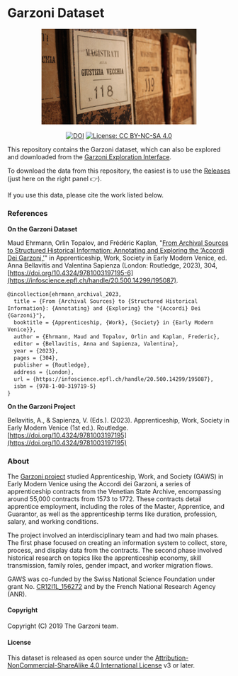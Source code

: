 # Garzoni Dataset

<p align="center">
  <img src="https://github.com/garzoni/garzoni-datasets/blob/master/img/registri_maud_10-12-2015.png?raw=true" width="350" alt="Garzoni Registers at ASV, Venice"/>
</p>

<div align="center">
  
[![DOI](https://zenodo.org/badge/DOI/10.5281/zenodo.2636551.svg)](https://doi.org/10.5281/zenodo.2636551) [![License: CC BY-NC-SA 4.0](https://img.shields.io/badge/License-CC_BY--NC--SA_4.0-lightgrey.svg)](https://creativecommons.org/licenses/by-nc-sa/4.0/)

</div>

This repository contains the Garzoni dataset, which can also be explored and downloaded from the [Garzoni Exploration Interface](https://garzoni.org).

To download the data from this repository, the easiest is to use the [Releases](https://github.com/garzoni/garzoni-datasets/releases/tag/v1.1) (just here on the right panel :point_right:).

If you use this data, please cite the work listed below.

### References

**On the Garzoni Dataset**

Maud Ehrmann, Orlin Topalov, and Frédéric Kaplan, "[From Archival Sources to Structured Historical Information: Annotating and Exploring the ‘Accordi Dei Garzoni,’](https://infoscience.epfl.ch/handle/20.500.14299/195087)" in Apprenticeship, Work, Society in Early Modern Venice, ed. Anna Bellavitis and Valentina Sapienza (London: Routledge, 2023), 304, [https://doi.org/10.4324/9781003197195-6](https://infoscience.epfl.ch/handle/20.500.14299/195087). 

```
@incollection{ehrmann_archival_2023,
  title = {From {Archival Sources} to {Structured Historical Information}: {Annotating} and {Exploring} the "{Accordi} Dei {Garzoni}"},
  booktitle = {Apprenticeship, {Work}, {Society} in {Early Modern Venice}},
  author = {Ehrmann, Maud and Topalov, Orlin and Kaplan, Frederic},
  editor = {Bellavitis, Anna and Sapienza, Valentina},
  year = {2023},
  pages = {304},
  publisher = {Routledge},
  address = {London},
  url = {https://infoscience.epfl.ch/handle/20.500.14299/195087},
  isbn = {978-1-00-319719-5}
}
```

**On the Garzoni Project**

Bellavitis, A., & Sapienza, V. (Eds.). (2023). Apprenticeship, Work, Society in Early Modern Venice (1st ed.). Routledge. [https://doi.org/10.4324/9781003197195](https://doi.org/10.4324/9781003197195)

### About
The [Garzoni project](https://garzoni.org) studied Apprenticeship, Work, and Society (GAWS) in Early Modern Venice using the Accordi dei Garzoni, a series of apprenticeship contracts from the Venetian State Archive, encompassing around 55,000 contracts from 1573 to 1772. These contracts detail apprentice employment, including the roles of the Master, Apprentice, and Guarantor, as well as the apprenticeship terms like duration, profession, salary, and working conditions.

The project involved an interdisciplinary team and had two main phases. The first phase focused on creating an information system to collect, store, process, and display data from the contracts. The second phase involved historical research on topics like the apprenticeship economy, skill transmission, family roles, gender impact, and worker migration flows.

GAWS was co-funded by the Swiss National Science Foundation under grant
No. [CR12I1L_156272](https://data.snf.ch/grants/grant/156272) and by the French National Research Agency (ANR).

#### Copyright

Copyright (C) 2019 The Garzoni team.

#### License

This dataset is released as open source under
the [Attribution-NonCommercial-ShareAlike 4.0 International License](https://creativecommons.org/licenses/by-nc-sa/4.0/)
v3 or later.


